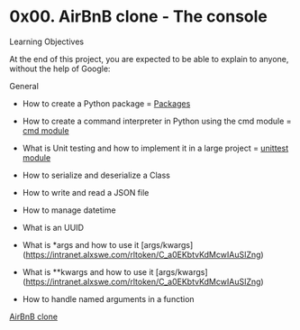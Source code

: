 # 0x00. AirBnB clone - The console

Learning Objectives

At the end of this project, you are expected to be able to explain to anyone, without the help of Google:

General

* How to create a Python package = [Packages](https://intranet.alxswe.com/rltoken/Vn5hOrJ9IHds7we9udPnNg)

* How to create a command interpreter in Python using the cmd module = [cmd module](https://intranet.alxswe.com/rltoken/8ecCwE6veBmm3Nppw4hz5A)

* What is Unit testing and how to implement it in a large project = [unittest module](https://intranet.alxswe.com/rltoken/IlFiMB8UmqBG2CxA0AD3jA)

* How to serialize and deserialize a Class

* How to write and read a JSON file

* How to manage datetime

* What is an UUID

* What is *args and how to use it [args/kwargs] (https://intranet.alxswe.com/rltoken/C_a0EKbtvKdMcwIAuSIZng)

* What is **kwargs and how to use it [args/kwargs] (https://intranet.alxswe.com/rltoken/C_a0EKbtvKdMcwIAuSIZng)


* How to handle named arguments in a function


[AirBnB clone](https://intranet.alxswe.com/concepts/74)
